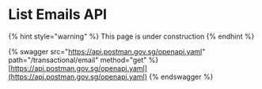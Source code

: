 # List Emails API

{% hint style="warning" %}
This page is under construction
{% endhint %}

{% swagger src="https://api.postman.gov.sg/openapi.yaml" path="/transactional/email" method="get" %}
[https://api.postman.gov.sg/openapi.yaml](https://api.postman.gov.sg/openapi.yaml)
{% endswagger %}
